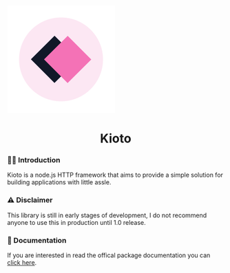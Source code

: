 <img src="https://github.com/mynameisvasco/kioto/blob/master/logo.png?raw=true" alt="logo" style="zoom:25%;" />

<h1 align="center">Kioto</h1>



### 👋🏻 Introduction

Kioto is a node.js HTTP framework that aims to provide a simple solution for building applications with little assle.



### ⚠️ Disclaimer

This library is still in early stages of development, I do not recommend anyone to use this in production until 1.0 release.



### 📘 Documentation

If you are interested in read the offical package documentation you can <a href="https://mynameisvasco.github.io/kioto/">click here</a>.

